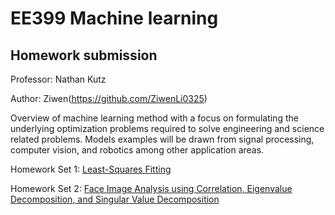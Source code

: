 # EE399 Machine learning 
## Homework submission
Professor: Nathan Kutz

Author: Ziwen(https://github.com/ZiwenLi0325)

Overview of machine learning method with a focus on formulating the underlying optimization problems required to solve engineering and science related problems. Models examples will be drawn from signal processing, computer vision, and robotics among other application areas.

Homework Set 1: [Least-Squares Fitting](https://github.com/ZiwenLi0325/EE399/tree/main/hw1)

Homework Set 2: [Face Image Analysis using Correlation, Eigenvalue Decomposition, and Singular Value Decomposition](https://github.com/ZiwenLi0325/EE399/tree/main/hw2)


